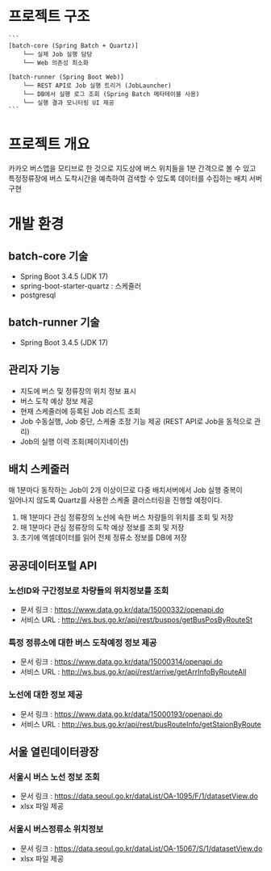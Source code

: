 # 프로젝트 구조

<pre><code>```
[batch-core (Spring Batch + Quartz)]
    └── 실제 Job 실행 담당
    └── Web 의존성 최소화

[batch-runner (Spring Boot Web)]
    └── REST API로 Job 실행 트리거 (JobLauncher)
    └── DB에서 실행 로그 조회 (Spring Batch 메타테이블 사용)
    └── 실행 결과 모니터링 UI 제공
``` </code></pre>


# 프로젝트 개요

카카오 버스앱을 모티브로 한 것으로 지도상에 버스 위치들을 1분 간격으로 볼 수 있고  
특정정류장에 버스 도착시간을 예측하여 검색할 수 있도록 데이터를 수집하는 배치 서버 구현


# 개발 환경

## batch-core 기술
* Spring Boot 3.4.5 (JDK 17)
* spring-boot-starter-quartz : 스케줄러
* postgresql


## batch-runner 기술
* Spring Boot 3.4.5 (JDK 17)


## 관리자 기능
* 지도에 버스 및 정류장의 위치 정보 표시
* 버스 도착 예상 정보 제공
* 현재 스케줄러에 등록된 Job 리스트 조회
* Job 수동실행, Job 중단, 스케줄 조정 기능 제공 (REST API로 Job을 동적으로 관리)
* Job의 실행 이력 조회(페이지네이션)


## 배치 스케줄러
매 1분마다 동작하는 Job이 2개 이상이므로 다중 배치서버에서 Job 실행 중복이  
일어나지 않도록 Quartz를 사용한 스케줄 클러스터링을 진행할 예정이다.  

1. 매 1분마다 관심 정류장의 노선에 속한 버스 차량들의 위치를 조회 및 저장
2. 매 1분마다 관심 정류장의 도착 예상 정보를 조회 및 저장
3. 초기에 엑셀데이터를 읽어 전체 정류소 정보를 DB에 저장


## 공공데이터포털 API

### 노선ID와 구간정보로 차량들의 위치정보를 조회
* 문서 링크 : https://www.data.go.kr/data/15000332/openapi.do
* 서비스 URL : http://ws.bus.go.kr/api/rest/buspos/getBusPosByRouteSt

### 특정 정류소에 대한 버스 도착예정 정보 제공
* 문서 링크 : https://www.data.go.kr/data/15000314/openapi.do
* 서비스 URL : http://ws.bus.go.kr/api/rest/arrive/getArrInfoByRouteAll

### 노선에 대한 정보 제공
* 문서 링크 : https://www.data.go.kr/data/15000193/openapi.do
* 서비스 URL : http://ws.bus.go.kr/api/rest/busRouteInfo/getStaionByRoute


## 서울 열린데이터광장

### 서울시 버스 노선 정보 조회
* 문서 링크 : https://data.seoul.go.kr/dataList/OA-1095/F/1/datasetView.do
* xlsx 파일 제공

### 서울시 버스정류소 위치정보
* 문서 링크 : https://data.seoul.go.kr/dataList/OA-15067/S/1/datasetView.do
* xlsx 파일 제공